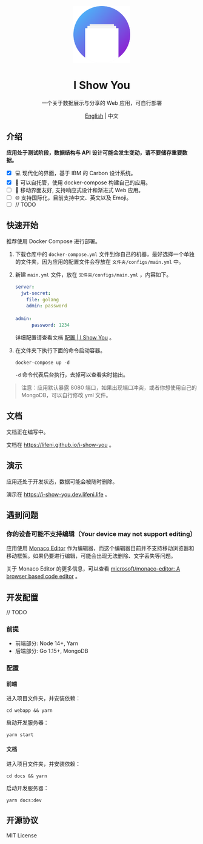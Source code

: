 <p align="center">
  <img width="150px" alt="Logo" src="logo.svg" />
</p>

<h1 align="center">I Show You</h1>
<p align="center">一个关于数据展示与分享的 Web 应用，可自行部署</p>
<p align="center"><a href="README.md">English</a> | 中文</p>

## 介绍

**应用处于测试阶段，数据结构与 API 设计可能会发生变动，请不要储存重要数据。**

- [x] 💻 现代化的界面，基于 IBM 的 Carbon 设计系统。
- [x] 🚀 可以自托管，使用 docker-compose 构建自己的应用。
- [ ] 📱 移动界面友好, 支持响应式设计和渐进式 Web 应用。
- [ ] 🌐 支持国际化，目前支持中文、英文以及 Emoji。
- [ ] // TODO

## 快速开始

推荐使用 Docker Compose 进行部署。

1. 下载仓库中的 `docker-compose.yml` 文件到你自己的机器，最好选择一个单独的文件夹，因为应用的配置文件会存放在 `文件夹/configs/main.yml` 中。
   
2. 新建 `main.yml` 文件，放在 `文件夹/configs/main.yml` ，内容如下。

    ```yml
    server:
      jwt-secret:
        file: golang
        admin: password
    
    admin:
          password: 1234
	```
    
    详细配置请查看文档 [配置 | I Show You](https://lifeni.github.io/i-show-you/config/) 。
    
3. 在文件夹下执行下面的命令启动容器。

    ```shell
    docker-compose up -d
    ```

    `-d` 命令代表后台执行，去掉可以查看实时输出。
    
> 注意：应用默认暴露 8080 端口，如果出现端口冲突，或者你想使用自己的 MongoDB，可以自行修改 yml 文件。

## 文档

文档正在编写中。

文档在 https://lifeni.github.io/i-show-you 。

## 演示

应用还处于开发状态，数据可能会被随时删除。

演示在 https://i-show-you.dev.lifeni.life 。

## 遇到问题

### 你的设备可能不支持编辑（Your device may not support editing）

应用使用  [Monaco Editor](https://microsoft.github.io/monaco-editor/) 作为编辑器，而这个编辑器目前并不支持移动浏览器和移动框架。如果仍要进行编辑，可能会出现无法删除、文字丢失等问题。

关于 Monaco Editor 的更多信息，可以查看 [microsoft/monaco-editor: A browser based code editor](https://github.com/Microsoft/monaco-editor#monaco-editor) 。

## 开发配置

// TODO

### 前提

- 前端部分: Node 14+, Yarn
- 后端部分: Go 1.15+, MongoDB

### 配置

#### 前端

进入项目文件夹，并安装依赖：

```shell script
cd webapp && yarn
```

启动开发服务器：

```shell script
yarn start
```

#### 文档

进入项目文件夹，并安装依赖：

```shell script
cd docs && yarn
```

启动开发服务器：

```shell script
yarn docs:dev
```

## 开源协议

MIT License
